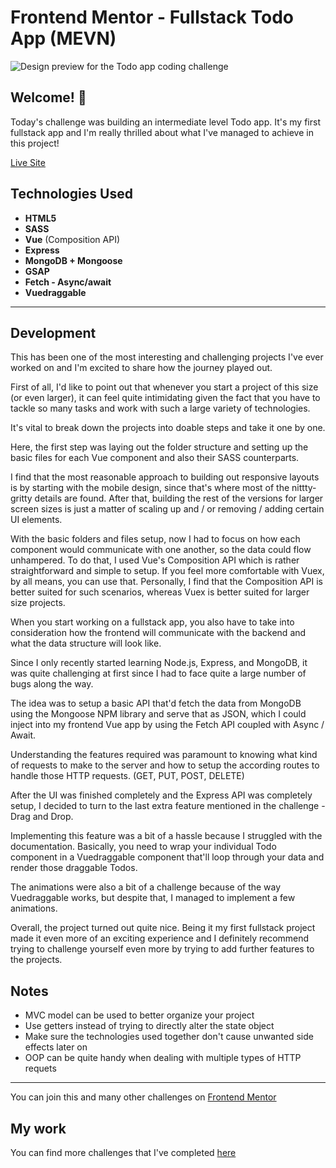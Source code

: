 # Frontend Mentor - Fullstack Todo App (MEVN)

![Design preview for the Todo app
 coding challenge](./preview.jpg)

## Welcome! 👋

Today's challenge was building an intermediate level Todo app. It's my first fullstack app and I'm really thrilled about what I've managed to achieve in this project! 

[Live Site](https://todo-app-pi-roan.vercel.app/)

## Technologies Used

* **HTML5**
* **SASS**
* **Vue** (Composition API)
* **Express**
* **MongoDB + Mongoose**
* **GSAP**
* **Fetch - Async/await**
* **Vuedraggable**

* **

## Development

This has been one of the most interesting and challenging projects I've ever worked on and I'm excited to share how the journey played out.

First of all, I'd like to point out that whenever you start a project of this size (or even larger), it can feel quite intimidating given the fact that you have to tackle so many tasks and work with such a large variety of technologies.

It's vital to break down the projects into doable steps and take it one by one. 

Here, the first step was laying out the folder structure and setting up the basic files for each Vue component and also their SASS counterparts.

I find that the most reasonable approach to building out responsive layouts is by starting with the mobile design, since that's where most of the nittty-gritty details are found. After that, building the rest of the versions for larger screen sizes is just a matter of scaling up and / or removing / adding certain UI elements.

With the basic folders and files setup, now I had to focus on how each component would communicate with one another, so the data could flow unhampered. To do that, I used Vue's Composition API which is rather straightforward and simple to setup. If you feel more comfortable with Vuex, by all means, you can use that. Personally, I find that the Composition API is better suited for such scenarios, whereas Vuex is better suited for larger size projects.

When you start working on a fullstack app, you also have to take into consideration how the frontend will communicate with the backend and what the data structure will look like.

Since I only recently started learning Node.js, Express, and MongoDB, it was quite challenging at first since I had to face quite a large number of bugs along the way.

The idea was to setup a basic API that'd fetch the data from MongoDB using the Mongoose NPM library and serve that as JSON, which I could inject into my frontend Vue app by using the Fetch API coupled with Async / Await.

Understanding the features required was paramount to knowing what kind of requests to make to the server and how to setup the according routes to handle those HTTP requests. (GET, PUT, POST, DELETE)

After the UI was finished completely and the Express API was completely setup, I decided to turn to the last extra feature mentioned in the challenge - Drag and Drop.

Implementing this feature was a bit of a hassle because I struggled with the documentation. Basically, you need to wrap your individual Todo component in a Vuedraggable component that'll loop through your data and render those draggable Todos. 

The animations were also a bit of a challenge because of the way Vuedraggable works, but despite that, I managed to implement a few animations.

Overall, the project turned out quite nice. Being it my first fullstack project made it even more of an exciting experience and I definitely recommend trying to challenge yourself even more by trying to add further features to the projects.

## Notes

* MVC model can be used to better organize your project
* Use getters instead of trying to directly alter the state object
* Make sure the technologies used together don't cause unwanted side effects later on
* OOP can be quite handy when dealing with multiple types of HTTP requets

* **

You can join this and many other challenges on [Frontend Mentor](https://www.frontendmentor.io/)

## My work

You can find more challenges that I've completed [here](https://www.frontendmentor.io/profile/Remus432)